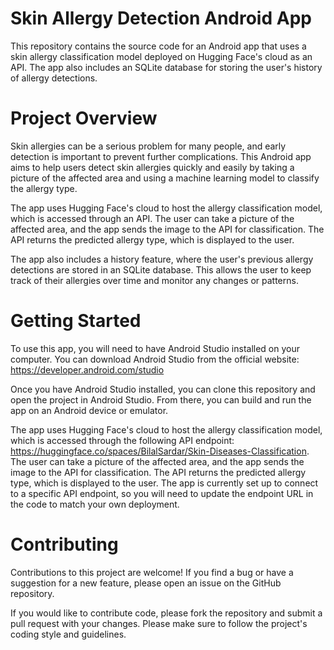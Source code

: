# Skin Allergy Detection Android App
This repository contains the source code for an Android app that uses a skin allergy classification model deployed on Hugging Face's cloud as an API. The app also includes an SQLite database for storing the user's history of allergy detections.

# Project Overview
Skin allergies can be a serious problem for many people, and early detection is important to prevent further complications. This Android app aims to help users detect skin allergies quickly and easily by taking a picture of the affected area and using a machine learning model to classify the allergy type.

The app uses Hugging Face's cloud to host the allergy classification model, which is accessed through an API. The user can take a picture of the affected area, and the app sends the image to the API for classification. The API returns the predicted allergy type, which is displayed to the user.

The app also includes a history feature, where the user's previous allergy detections are stored in an SQLite database. This allows the user to keep track of their allergies over time and monitor any changes or patterns.

# Getting Started
To use this app, you will need to have Android Studio installed on your computer. You can download Android Studio from the official website: https://developer.android.com/studio

Once you have Android Studio installed, you can clone this repository and open the project in Android Studio. From there, you can build and run the app on an Android device or emulator.

The app uses Hugging Face's cloud to host the allergy classification model, which is accessed through the following API endpoint: https://huggingface.co/spaces/BilalSardar/Skin-Diseases-Classification. The user can take a picture of the affected area, and the app sends the image to the API for classification. The API returns the predicted allergy type, which is displayed to the user. The app is currently set up to connect to a specific API endpoint, so you will need to update the endpoint URL in the code to match your own deployment.

# Contributing
Contributions to this project are welcome! If you find a bug or have a suggestion for a new feature, please open an issue on the GitHub repository.

If you would like to contribute code, please fork the repository and submit a pull request with your changes. Please make sure to follow the project's coding style and guidelines.

